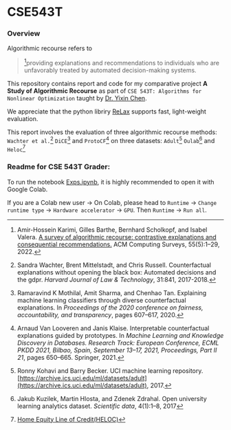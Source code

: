 # CSE543T

### Overview

Algorithmic recourse refers to 
> [^ar]providing explanations and recommendations to individuals who are unfavorably treated by automated decision-making systems.

[^ar]: Amir-Hossein Karimi, Gilles Barthe, Bernhard Scholkopf, and Isabel Valera. [A survey of algorithmic recourse: contrastive explanations and consequential recommendations.](https://dl.acm.org/doi/full/10.1145/3527848) ACM Computing Surveys, 55(5):1–29, 2022.

This repository contains report and code for my comparative project **A Study of Algorithmic Recourse** as part of `CSE 543T: Algorithms for Nonlinear Optimization` taught by [Dr. Yixin Chen](https://engineering.wustl.edu/faculty/Yixin-Chen.html). 

We appreciate that the python libriry [ReLax](https://github.com/BirkhoffG/jax-relax) supports fast, light-weight evaluation. 

This report involves the evaluation of three algorithmic recourse methods: `Wachter et al.`[^w] `DiCE`[^d] and `ProtoCF`[^p] on three datasets: `Adult`[^ad] `Oulab`[^ou] and `Heloc`[^he]

[^w]: Sandra Wachter, Brent Mittelstadt, and Chris Russell. Counterfactual explanations without opening the black box: Automated decisions and the gdpr. *Harvard Journal of Law & Technology*, 31:841, 2017-2018.
[^d]: Ramaravind K Mothilal, Amit Sharma, and Chenhao Tan. Explaining machine learning classifiers through diverse counterfactual explanations. In *Proceedings of the 2020 conference on fairness, accountability, and transparency*, pages 607–617, 2020.
[^p]: Arnaud Van Looveren and Janis Klaise. Interpretable counterfactual explanations guided by prototypes. In *Machine Learning and Knowledge Discovery in Databases. Research Track: European Conference, ECML PKDD 2021, Bilbao, Spain, September 13–17, 2021, Proceedings, Part II 21*, pages 650–665. Springer, 2021.
[^ad]: Ronny Kohavi and Barry Becker. UCI machine learning repository. [https://archive.ics.uci.edu/ml/datasets/adult](https://archive.ics.uci.edu/ml/datasets/adult), 2017.
[^ou]: Jakub Kuzilek, Martin Hlosta, and Zdenek Zdrahal. Open university learning analytics dataset. *Scientific data*, 4(1):1–8, 2017
[^he]: [Home Equity Line of Credit(HELOC)](https://www.kaggle.com/datasets/averkiyoliabev/home-equity-line-of-creditheloc)

### Readme for CSE 543T Grader:
To run the notebook [Exps.ipynb](./Exps.ipynb), it is highly recommended to open it with Google Colab. 

If you are a Colab new user &rarr; On Colab, please head to `Runtime` &rarr; `Change runtime type` &rarr; `Hardware accelerator` &rarr; `GPU`. Then `Runtime` &rarr; `Run all`.

